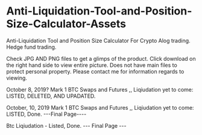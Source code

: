 # Anti-Liquidation-Tool-and-Position-Size-Calculator-Assets
Anti-Liquidation Tool and Position Size Calculator For Crypto Alog trading. Hedge fund trading. 

Check JPG AND PNG files to get a glimps of the product. Click download on the right hand side to view entire picture.
Does not have main files to protect personal property. Please contact me for information regards to viewing.

October 8, 2019?
Mark 1 BTC Swaps and Futures ,, Liqiudation yet to come: LISTED, DELETED, AND UPADATED.

October, 10, 2019
Mark 1 BTC Swaps and Futures ,, Liqiudation yet to come: LISTED, Done.
---Final Page----

Btc Liqiudation - Listed, Done. 
--- Final Page ---

